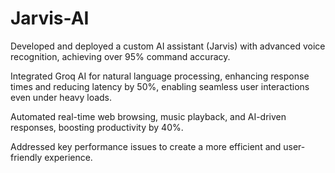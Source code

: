 # Jarvis-AI

Developed and deployed a custom AI assistant (Jarvis) with advanced voice recognition, achieving over 95% command accuracy.

Integrated Groq AI for natural language processing, enhancing response times and reducing latency by 50%, enabling seamless user interactions even under heavy loads.

Automated real-time web browsing, music playback, and AI-driven responses, boosting productivity by 40%.

Addressed key performance issues to create a more efficient and user-friendly experience.

